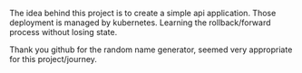 The idea behind this project is to create a simple api application. Those deployment is managed by kubernetes. Learning the rollback/forward process without losing state. 

Thank you github for the random name generator, seemed very appropriate for this project/journey. 